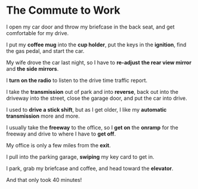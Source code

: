 # The Commute to Work



I open my  car door and throw my briefcase in the back seat, and get comfortable for my drive.



I put my **coffee mug** into the **cup holder**, put the keys in the **ignition**, find the gas pedal, and start the car.



My wife drove the car last night, so I have to **re-adjust** **the rear view mirror** and **the side mirrors**.



I **turn on the radio** to listen to the drive time traffic report.



I take the **transmission** out of park and into **reverse**, back out into the driveway into the street, close the garage door, and put the car into drive.



I used to **drive a stick shift**, but as I get older, I like my **automatic transmission** more and more.





I usually take the **freeway** to the office, so I **get on** the **onramp** for the freeway and drive to where I have to **get off**.



My office is only a few miles from the **exit**.



I pull into the parking garage, **swiping** my key card to get in.



I park, grab my briefcase and coffee, and head toward the **elevator**.



And that only took 40 minutes!